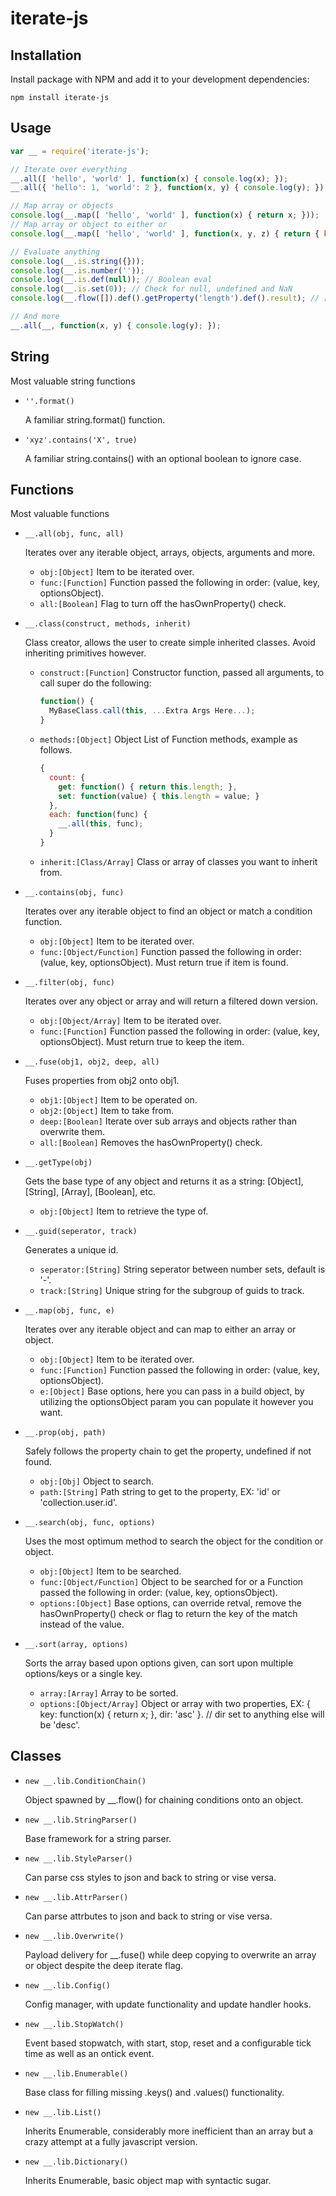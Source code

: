 # iterate-js

## Installation

Install package with NPM and add it to your development dependencies:

`npm install iterate-js`

## Usage

```javascript
var __ = require('iterate-js');

// Iterate over everything
__.all([ 'hello', 'world' ], function(x) { console.log(x); });
__.all({ 'hello': 1, 'world': 2 }, function(x, y) { console.log(y); });

// Map array or objects
console.log(__.map([ 'hello', 'world' ], function(x) { return x; }));
// Map array or object to either or
console.log(__.map([ 'hello', 'world' ], function(x, y, z) { return { key: y, value: x }; }, { build: {} })); 

// Evaluate anything
console.log(__.is.string({}));
console.log(__.is.number(''));
console.log(__.is.def(null)); // Boolean eval
console.log(__.is.set(0)); // Check for null, undefined and NaN
console.log(__.flow([]).def().getProperty('length').def().result); // [].length is defined

// And more
__.all(__, function(x, y) { console.log(y); });
```

## String
Most valuable string functions

- `''.format()`

  A familiar string.format() function.

- `'xyz'.contains('X', true)`

  A familiar string.contains() with an optional boolean to ignore case.

## Functions
Most valuable functions

- `__.all(obj, func, all)`

  Iterates over any iterable object, arrays, objects, arguments and more.
  - `obj:[Object]`
    Item to be iterated over.
  - `func:[Function]`
    Function passed the following in order: (value, key, optionsObject).
  - `all:[Boolean]`
    Flag to turn off the hasOwnProperty() check.

- `__.class(construct, methods, inherit)`

  Class creator, allows the user to create simple inherited classes. Avoid inheriting primitives however.
  - `construct:[Function]`
    Constructor function, passed all arguments, to call super do the following:
    
    ```javascript
    function() {
      MyBaseClass.call(this, ...Extra Args Here...);
    }
    ```
  - `methods:[Object]`
    Object List of Function methods, example as follows.
    
    ```javascript
    {
      count: {
        get: function() { return this.length; },
        set: function(value) { this.length = value; }
      },
      each: function(func) {
        __.all(this, func);
      }
    }
    ```
  - `inherit:[Class/Array]`
    Class or array of classes you want to inherit from.

- `__.contains(obj, func)`

  Iterates over any iterable object to find an object or match a condition function.
  - `obj:[Object]`
    Item to be iterated over.
  - `func:[Object/Function]`
    Function passed the following in order: (value, key, optionsObject). Must return true if item is found.

- `__.filter(obj, func)`

  Iterates over any object or array and will return a filtered down version.
  - `obj:[Object/Array]`
    Item to be iterated over.
  - `func:[Function]`
    Function passed the following in order: (value, key, optionsObject). Must return true to keep the item.

- `__.fuse(obj1, obj2, deep, all)`

  Fuses properties from obj2 onto obj1.
  - `obj1:[Object]`
    Item to be operated on.
  - `obj2:[Object]`
    Item to take from.
  - `deep:[Boolean]`
    Iterate over sub arrays and objects rather than overwrite them.
  - `all:[Boolean]`
    Removes the hasOwnProperty() check.

- `__.getType(obj)`

  Gets the base type of any object and returns it as a string: [Object], [String], [Array], [Boolean], etc.
  - `obj:[Object]`
    Item to retrieve the type of.

- `__.guid(seperator, track)`

  Generates a unique id.
  - `seperator:[String]`
    String seperator between number sets, default is '-'.
  - `track:[String]`
    Unique string for the subgroup of guids to track.

- `__.map(obj, func, e)`

  Iterates over any iterable object and can map to either an array or object.
  - `obj:[Object]`
    Item to be iterated over.
  - `func:[Function]`
    Function passed the following in order: (value, key, optionsObject).
  - `e:[Object]`
    Base options, here you can pass in a build object, by utilizing the optionsObject param you can populate it however you want.

- `__.prop(obj, path)`

  Safely follows the property chain to get the property, undefined if not found.
  - `obj:[Obj]`
    Object to search.
  - `path:[String]`
    Path string to get to the property, EX: 'id' or 'collection.user.id'.

- `__.search(obj, func, options)`

  Uses the most optimum method to search the object for the condition or object.
  - `obj:[Object]`
    Item to be searched.
  - `func:[Object/Function]`
    Object to be searched for or a Function passed the following in order: (value, key, optionsObject).
  - `options:[Object]`
    Base options, can override retval, remove the hasOwnProperty() check or flag to return the key of the match instead of the value.

- `__.sort(array, options)`

  Sorts the array based upon options given, can sort upon multiple options/keys or a single key.
  - `array:[Array]`
    Array to be sorted.
  - `options:[Object/Array]`
    Object or array with two properties, EX: { key: function(x) { return x; }, dir: 'asc' }. // dir set to anything else will be 'desc'.



## Classes

- `new __.lib.ConditionChain()`
  
  Object spawned by __.flow() for chaining conditions onto an object.

- `new __.lib.StringParser()`

  Base framework for a string parser.

- `new __.lib.StyleParser()`

  Can parse css styles to json and back to string or vise versa.

- `new __.lib.AttrParser()`

  Can parse attrbutes to json and back to string or vise versa.

- `new __.lib.Overwrite()`

  Payload delivery for __.fuse() while deep copying to overwrite an array or object despite the deep iterate flag.

- `new __.lib.Config()`

  Config manager, with update functionality and update handler hooks.

- `new __.lib.StopWatch()`

  Event based stopwatch, with start, stop, reset and a configurable tick time as well as an ontick event.

- `new __.lib.Enumerable()`

  Base class for filling missing .keys() and .values() functionality.

- `new __.lib.List()`

  Inherits Enumerable, considerably more inefficient than an array but a crazy attempt at a fully javascript version.

- `new __.lib.Dictionary()`

  Inherits Enumerable, basic object map with syntactic sugar.

